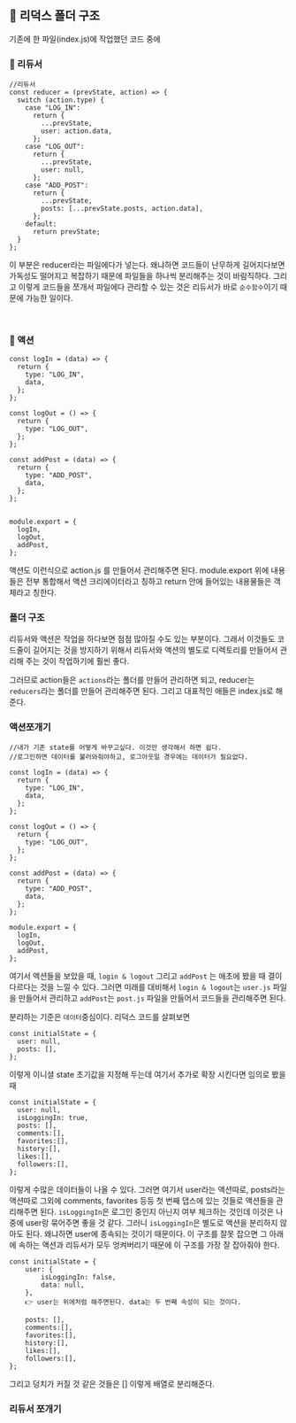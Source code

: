 ## 🧾 리덕스 폴더 구조

기존에 한 파일(index.js)에 작업했던 코드 중에

### 🎈 리듀서

```
//리듀서
const reducer = (prevState, action) => {
  switch (action.type) {
    case "LOG_IN":
      return {
        ...prevState,
        user: action.data,
      };
    case "LOG_OUT":
      return {
        ...prevState,
        user: null,
      };
    case "ADD_POST":
      return {
        ...prevState,
        posts: [...prevState.posts, action.data],
      };
    default:
      return prevState;
  }
};
```

이 부분은 reducer라는 파일에다가 넣는다. 왜냐하면 코드들이 난무하게 길어지다보면 가독성도 떨어지고 복잡하기 때문에 파일들을 하나씩 분리해주는 것이 바람직하다. 그리고 이렇게 코드들을 쪼개서 파일에다 관리할 수 있는 것은 리듀서가 바로 `순수함수`이기 때문에 가능한 일이다.

<br>

### 🎈 액션

```
const logIn = (data) => {
  return {
    type: "LOG_IN",
    data,
  };
};

const logOut = () => {
  return {
    type: "LOG_OUT",
  };
};

const addPost = (data) => {
  return {
    type: "ADD_POST",
    data,
  };
};


module.export = {
  logIn,
  logOut,
  addPost,
};
```

액션도 이런식으로 action.js 를 만들어서 관리해주면 된다.
module.export 위에 내용들은 전부 통합해서 액션 크리에이터라고 칭하고 return 안에 들어있는 내용물들은 객체라고 칭한다.

### 폴더 구조

리듀서와 액션은 작업을 하다보면 점점 많아질 수도 있는 부분이다. 그래서 이것들도 코드줄이 길어지는 것을 방지하기 위해서 리듀서와 액션의 별도로 디렉토리를 만들어서 관리해 주는 것이 작업하기에 훨씬 좋다.

그러므로 action들은 `actions`라는 폴더를 만들어 관리하면 되고, reducer는 `reducers`라는 폴더를 만들어 관리해주면 된다. 그리고 대표적인 애들은 index.js로 해준다.

### 액션쪼개기

```
//내가 기존 state를 어떻게 바꾸고싶다. 이것만 생각해서 하면 쉽다.
//로그인하면 데이터를 불러와줘야하고, 로그아웃일 경우에는 데이터가 필요없다.

const logIn = (data) => {
  return {
    type: "LOG_IN",
    data,
  };
};

const logOut = () => {
  return {
    type: "LOG_OUT",
  };
};

const addPost = (data) => {
  return {
    type: "ADD_POST",
    data,
  };
};

module.export = {
  logIn,
  logOut,
  addPost,
};
```

여기서 액션들을 보았을 때, `login & logout` 그리고 `addPost` 는 애초에 봤을 때 결이 다르다는 것을 느낄 수 있다. 그러면 미래를 대비해서 `login & logout`는 `user.js` 파일을 만들어서 관리하고 `addPost`는 `post.js` 파일을 만들어서 코드들을 관리해주면 된다.

분리하는 기준은 `데이터`중심이다. 리덕스 코드를 살펴보면

```
const initialState = {
  user: null,
  posts: [],
};
```

이렇게 이니셜 state 초기값을 지정해 두는데 여기서 추가로 확장 시킨다면 임의로 봤을 때

```
const initialState = {
  user: null,
  isLoggingIn: true,
  posts: [],
  comments:[],
  favorites:[],
  history:[],
  likes:[],
  followers:[],
};
```

이렇게 수많은 데이터들이 나올 수 있다. 그러면 여기서 user라는 액션따로, posts라는 액션따로 그외에 comments, favorites 등등 첫 번째 댑스에 있는 것들로 액션들을 관리해주면 된다. `isLoggingIn`은 로그인 중인지 아닌지 여부 체크하는 것인데 이것은 나중에 user랑 묶어주면 좋을 것 같다. 그러니 `isLoggingIn`은 별도로 액션을 분리하지 않아도 된다. 왜냐하면 user에 종속되는 것이기 때문이다. 이 구조를 잘못 잡으면 그 아래에 속하는 액션과 리듀서가 모두 엉켜버리기 때문에 이 구조를 가장 잘 잡아줘야 한다.

```
const initialState = {
    user: {
        isLoggingIn: false,
        data: null,
    },
    👉 user는 위에처럼 해주면된다. data는 두 번째 속성이 되는 것이다.

    posts: [],
    comments:[],
    favorites:[],
    history:[],
    likes:[],
    followers:[],
};

```

그리고 덩치가 커질 것 같은 것들은 [] 이렇게 배열로 분리해준다.

### 리듀서 쪼개기
